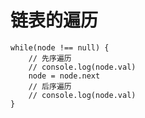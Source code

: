 # 链表的遍历

    while(node !== null) {
        // 先序遍历
        // console.log(node.val)
        node = node.next
        // 后序遍历
        // console.log(node.val)
    }
